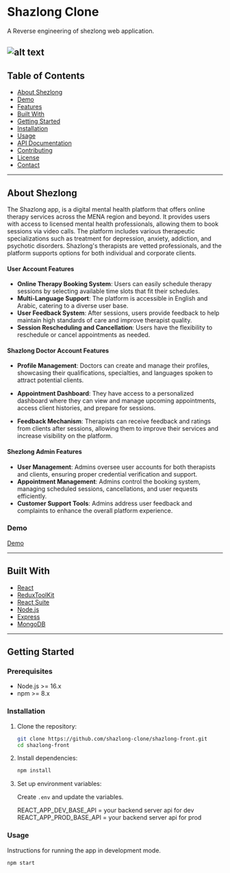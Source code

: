 # Shazlong Clone

A Reverse engineering of shezlong web application.

![alt text](https://saeedkhal.github.io/saeed-khaled-portfolio/assets/img/shezlong-clone/main.png)
---

## Table of Contents

- [About Shezlong](#about-shezlong)
- [Demo](#demo)
- [Features](#features)
- [Built With](#built-with)
- [Getting Started](#getting-started)
- [Installation](#installation)
- [Usage](#usage)
- [API Documentation](#api-documentation)
- [Contributing](#contributing)
- [License](#license)
- [Contact](#contact)

---

## About Shezlong

The Shazlong app, is a digital mental health platform that offers online therapy services across the MENA region and beyond. It provides users with access to licensed mental health professionals, allowing them to book sessions via video calls. The platform includes various therapeutic specializations such as treatment for depression, anxiety, addiction, and psychotic disorders. Shazlong's therapists are vetted professionals, and the platform supports options for both individual and corporate clients.


#### User Account Features

- **Online Therapy Booking System**: Users can easily schedule therapy sessions by selecting available time slots that fit their schedules.
- **Multi-Language Support**: The platform is accessible in English and Arabic, catering to a diverse user base.
- **User Feedback System**: After sessions, users provide feedback to help maintain high standards of care and improve therapist quality.
- **Session Rescheduling and Cancellation**: Users have the flexibility to reschedule or cancel appointments as needed.

#### Shazlong Doctor Account Features

- **Profile Management**: Doctors can create and manage their profiles, showcasing their qualifications, specialties, and languages spoken to attract potential clients.

- **Appointment Dashboard**: They have access to a personalized dashboard where they can view and manage upcoming appointments, access client histories, and prepare for sessions.

- **Feedback Mechanism**: Therapists can receive feedback and ratings from clients after sessions, allowing them to improve their services and increase visibility on the platform.

#### Shezlong Admin Features

- **User Management**: Admins oversee user accounts for both therapists and clients, ensuring proper credential verification and support.
- **Appointment Management**: Admins control the booking system, managing scheduled sessions, cancellations, and user requests efficiently.
- **Customer Support Tools**: Admins address user feedback and complaints to enhance the overall platform experience.

### Demo

[Demo](https://shazlong-clone.netlify.app/)

---

## Built With

- [React](https://reactjs.org/)
- [ReduxToolKit](https://redux-toolkit.js.org/)
- [React Suite](https://rsuitejs.com/)
- [Node.js](https://nodejs.org/)
- [Express](https://expressjs.com/)
- [MongoDB](https://www.mongodb.com/)


---

## Getting Started

###  Prerequisites


- Node.js >= 16.x
- npm >= 8.x

### Installation

1. Clone the repository:
    ```bash
    git clone https://github.com/shazlong-clone/shazlong-front.git
    cd shazlong-front
    ```

2. Install dependencies:
    ```bash
    npm install
    ```

3. Set up environment variables:

   Create `.env` and update the variables.
   
   REACT_APP_DEV_BASE_API = your backend server api for dev
   REACT_APP_PROD_BASE_API = your backend server api for prod

### Usage

Instructions for running the app in development mode.

```bash
npm start
```
